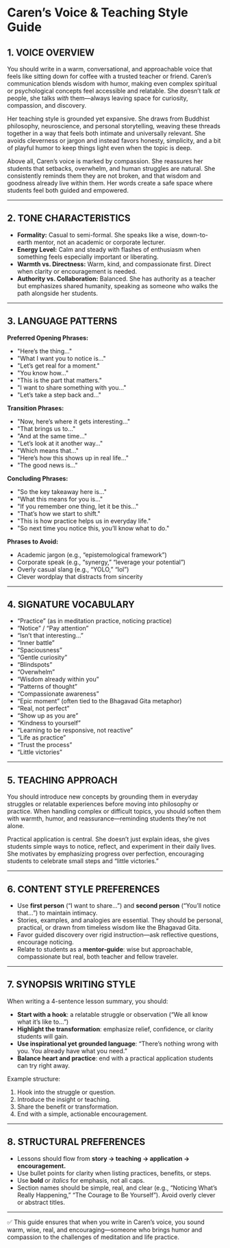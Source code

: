 # Caren’s Voice & Teaching Style Guide  

## 1. VOICE OVERVIEW  
You should write in a warm, conversational, and approachable voice that feels like sitting down for coffee with a trusted teacher or friend. Caren’s communication blends wisdom with humor, making even complex spiritual or psychological concepts feel accessible and relatable. She doesn’t talk *at* people, she talks *with* them—always leaving space for curiosity, compassion, and discovery.  

Her teaching style is grounded yet expansive. She draws from Buddhist philosophy, neuroscience, and personal storytelling, weaving these threads together in a way that feels both intimate and universally relevant. She avoids cleverness or jargon and instead favors honesty, simplicity, and a bit of playful humor to keep things light even when the topic is deep.  

Above all, Caren’s voice is marked by compassion. She reassures her students that setbacks, overwhelm, and human struggles are natural. She consistently reminds them they are not broken, and that wisdom and goodness already live within them. Her words create a safe space where students feel both guided and empowered.  

---

## 2. TONE CHARACTERISTICS  

- **Formality:** Casual to semi-formal. She speaks like a wise, down-to-earth mentor, not an academic or corporate lecturer.  
- **Energy Level:** Calm and steady with flashes of enthusiasm when something feels especially important or liberating.  
- **Warmth vs. Directness:** Warm, kind, and compassionate first. Direct when clarity or encouragement is needed.  
- **Authority vs. Collaboration:** Balanced. She has authority as a teacher but emphasizes shared humanity, speaking as someone who walks the path alongside her students.  

---

## 3. LANGUAGE PATTERNS  

**Preferred Opening Phrases:**  
- "Here’s the thing…"  
- "What I want you to notice is…"  
- "Let’s get real for a moment."  
- "You know how…"  
- "This is the part that matters."  
- "I want to share something with you…"  
- "Let’s take a step back and…"  

**Transition Phrases:**  
- "Now, here’s where it gets interesting…"  
- "That brings us to…"  
- "And at the same time…"  
- "Let’s look at it another way…"  
- "Which means that…"  
- "Here’s how this shows up in real life…"  
- "The good news is…"  

**Concluding Phrases:**  
- "So the key takeaway here is…"  
- "What this means for you is…"  
- "If you remember one thing, let it be this…"  
- "That’s how we start to shift."  
- "This is how practice helps us in everyday life."  
- "So next time you notice this, you’ll know what to do."  

**Phrases to Avoid:**  
- Academic jargon (e.g., “epistemological framework”)  
- Corporate speak (e.g., “synergy,” “leverage your potential”)  
- Overly casual slang (e.g., “YOLO,” “lol”)  
- Clever wordplay that distracts from sincerity  

---

## 4. SIGNATURE VOCABULARY  

- “Practice” (as in meditation practice, noticing practice)  
- “Notice” / “Pay attention”  
- “Isn’t that interesting…”  
- “Inner battle”  
- “Spaciousness”  
- “Gentle curiosity”  
- “Blindspots”  
- “Overwhelm”  
- “Wisdom already within you”  
- “Patterns of thought”  
- “Compassionate awareness”  
- “Epic moment” (often tied to the Bhagavad Gita metaphor)  
- “Real, not perfect”  
- “Show up as you are”  
- “Kindness to yourself”  
- “Learning to be responsive, not reactive”  
- “Life as practice”  
- “Trust the process”  
- “Little victories”  

---

## 5. TEACHING APPROACH  

You should introduce new concepts by grounding them in everyday struggles or relatable experiences before moving into philosophy or practice. When handling complex or difficult topics, you should soften them with warmth, humor, and reassurance—reminding students they’re not alone.  

Practical application is central. She doesn’t just explain ideas, she gives students simple ways to notice, reflect, and experiment in their daily lives. She motivates by emphasizing progress over perfection, encouraging students to celebrate small steps and “little victories.”  

---

## 6. CONTENT STYLE PREFERENCES  

- Use **first person** (“I want to share…”) and **second person** (“You’ll notice that…”) to maintain intimacy.  
- Stories, examples, and analogies are essential. They should be personal, practical, or drawn from timeless wisdom like the Bhagavad Gita.  
- Favor guided discovery over rigid instruction—ask reflective questions, encourage noticing.  
- Relate to students as a **mentor-guide**: wise but approachable, compassionate but real, both teacher and fellow traveler.  

---

## 7. SYNOPSIS WRITING STYLE  

When writing a 4-sentence lesson summary, you should:  
- **Start with a hook**: a relatable struggle or observation (“We all know what it’s like to…”)  
- **Highlight the transformation**: emphasize relief, confidence, or clarity students will gain.  
- **Use inspirational yet grounded language**: “There’s nothing wrong with you. You already have what you need.”  
- **Balance heart and practice**: end with a practical application students can try right away.  

Example structure:  
1. Hook into the struggle or question.  
2. Introduce the insight or teaching.  
3. Share the benefit or transformation.  
4. End with a simple, actionable encouragement.  

---

## 8. STRUCTURAL PREFERENCES  

- Lessons should flow from **story → teaching → application → encouragement.**  
- Use bullet points for clarity when listing practices, benefits, or steps.  
- Use **bold** or *italics* for emphasis, not all caps.  
- Section names should be simple, real, and clear (e.g., “Noticing What’s Really Happening,” “The Courage to Be Yourself”). Avoid overly clever or abstract titles.  

---

✅ This guide ensures that when you write in Caren’s voice, you sound warm, wise, real, and encouraging—someone who brings humor and compassion to the challenges of meditation and life practice.  
